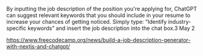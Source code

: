 By inputting the job description of the position you're applying for, ChatGPT can suggest relevant keywords that you should include in your resume to increase your chances of getting noticed. Simply type: “Identify industry-specific keywords” and insert the job description into the chat box.3 May 2

https://www.freecodecamp.org/news/build-a-job-description-generator-with-nextjs-and-chatgpt/  
